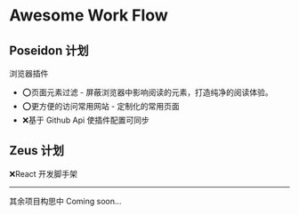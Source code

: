 # Awesome Work Flow

## Poseidon 计划

浏览器插件

* ⭕页面元素过滤 - 屏蔽浏览器中影响阅读的元素，打造纯净的阅读体验。
* ⭕更方便的访问常用网站 - 定制化的常用页面
* ❌基于 Github Api 使插件配置可同步

## Zeus 计划

❌React 开发脚手架

---

其余项目构思中 Coming soon...
